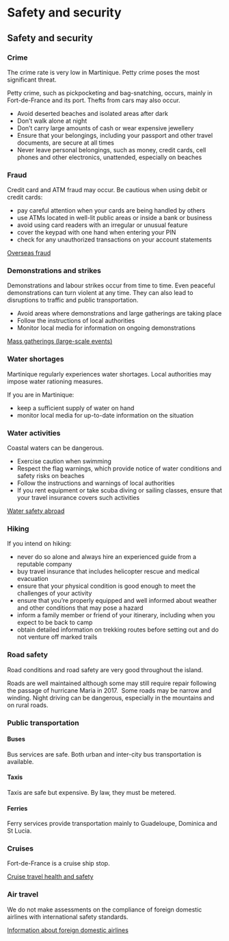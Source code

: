 # Safety and security

## Safety and security

### Crime

The crime rate is very low in Martinique. Petty crime poses the most significant threat.

Petty crime, such as pickpocketing and bag-snatching, occurs, mainly in Fort-de-France and its port. Thefts from cars may also occur.

* Avoid deserted beaches and isolated areas after dark
* Don’t walk alone at night
* Don’t carry large amounts of cash or wear expensive jewellery
* Ensure that your belongings, including your passport and other travel documents, are secure at all times
* Never leave personal belongings, such as money, credit cards, cell phones and other electronics, unattended, especially on beaches

### Fraud

Credit card and ATM fraud may occur. Be cautious when using debit or credit cards:

* pay careful attention when your cards are being handled by others
* use ATMs located in well-lit public areas or inside a bank or business
* avoid using card readers with an irregular or unusual feature
* cover the keypad with one hand when entering your PIN
* check for any unauthorized transactions on your account statements

[Overseas fraud](https://travel.gc.ca/travelling/health-safety/overseas-fraud)

### Demonstrations and strikes

Demonstrations and labour strikes occur from time to time. Even peaceful demonstrations can turn violent at any time. They can also lead to disruptions to traffic and public transportation.

* Avoid areas where demonstrations and large gatherings are taking place
* Follow the instructions of local authorities
* Monitor local media for information on ongoing demonstrations

[Mass gatherings (large-scale events)](https://travel.gc.ca/travelling/health-safety/mass-gatherings)

### Water shortages

Martinique regularly experiences water shortages. Local authorities may impose water rationing measures.

If you are in Martinique:

* keep a sufficient supply of water on hand
* monitor local media for up-to-date information on the situation

### Water activities

Coastal waters can be dangerous.

* Exercise caution when swimming
* Respect the flag warnings, which provide notice of water conditions and safety risks on beaches
* Follow the instructions and warnings of local authorities
* If you rent equipment or take scuba diving or sailing classes, ensure that your travel insurance covers such activities

[Water safety abroad](https://travel.gc.ca/travelling/health-safety/water-safety)

### Hiking

If you intend on hiking:

* never do so alone and always hire an experienced guide from a reputable company
* buy travel insurance that includes helicopter rescue and medical evacuation
* ensure that your physical condition is good enough to meet the challenges of your activity
* ensure that you’re properly equipped and well informed about weather and other conditions that may pose a hazard
* inform a family member or friend of your itinerary, including when you expect to be back to camp
* obtain detailed information on trekking routes before setting out and do not venture off marked trails

### Road safety

Road conditions and road safety are very good throughout the island.

Roads are well maintained although some may still require repair following the passage of hurricane Maria in 2017.  Some roads may be narrow and winding. Night driving can be dangerous, especially in the mountains and on rural roads.

### Public transportation

#### Buses

Bus services are safe. Both urban and inter-city bus transportation is available.

#### Taxis

Taxis are safe but expensive. By law, they must be metered.

#### Ferries

Ferry services provide transportation mainly to Guadeloupe, Dominica and St Lucia.

### Cruises

Fort-de-France is a cruise ship stop.

[Cruise travel health and safety](https://travel.gc.ca/travelling/health-safety/advice-for-travellers/cruise-travel)

### Air travel

We do not make assessments on the compliance of foreign domestic airlines with international safety standards.

[Information about foreign domestic airlines](https://travel.gc.ca/air/in-flight-safety#other)